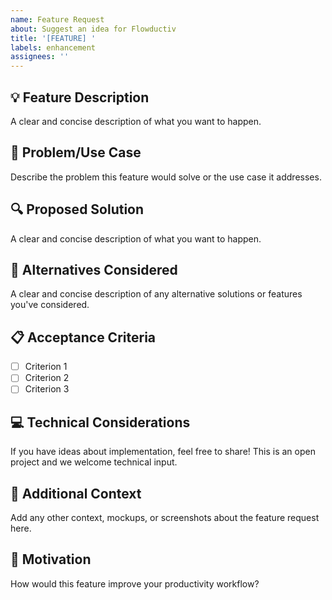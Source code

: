 ```yaml
---
name: Feature Request
about: Suggest an idea for Flowductiv
title: '[FEATURE] '
labels: enhancement
assignees: ''
---
```


## 💡 Feature Description
A clear and concise description of what you want to happen.

## 🎯 Problem/Use Case
Describe the problem this feature would solve or the use case it addresses.

## 🔍 Proposed Solution
A clear and concise description of what you want to happen.

## 🤔 Alternatives Considered
A clear and concise description of any alternative solutions or features you've considered.

## 📋 Acceptance Criteria
- [ ] Criterion 1
- [ ] Criterion 2
- [ ] Criterion 3

## 💻 Technical Considerations
If you have ideas about implementation, feel free to share! This is an open project and we welcome technical input.

## 📝 Additional Context
Add any other context, mockups, or screenshots about the feature request here.

## 🚀 Motivation
How would this feature improve your productivity workflow?